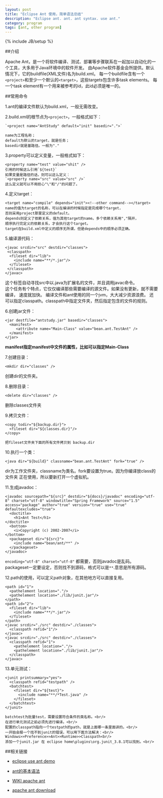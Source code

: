 ```yaml
---
layout: post
title: "Eclipse Ant 使用，简单语法总结"
description: "Eclipse ant. ant. ant syntax. use ant."
category: program
tags: [ant, other program]
---
```

{% include JB/setup %}


##介绍

Apache Ant，是一个将软件编译、测试、部署等步骤联系在一起加以自动化的一个工具，大多用于Java环境中的软件开发。
由Apache软件基金会所提供。默认情况下，它的buildfile(XML文件)名为build.xml。
每一个buildfile含有一个`<project>`和至少一个默认的`<target>`，这些targets包含许多task elements。
每一个task element有一个用来被参考的id，此id必须是唯一的。


##常用命令

1.ant的编译文件默认为build.xml，一般无需改变。

2.build.xml的根节点为`<project>`，一般格式如下：   

    `<project name="AntStudy" default="init" basedir=".">`

    name为工程名称；
    default为默认的target，就是任务；
    basedir就是基路径。一般为"."

3.property可以定义变量，一般格式如下：

    <property name="test" value="shit" />
    引用的时候这么引用`${test}`
    如果变量是路径的话，则可以这么定义：
    `<property name="src" value="src" />`
    这么定义就可以不用担心"\"和"/"的问题了。

4.定义target：

    <target name="compile" depends="init"><!--other command--></target>
    name的值为target的名称，可以在编译的时候指定是完成哪个target，
    否则采用project那里定义的default。
    depends则定义了依赖关系，值为其他target的name。多个依赖关系用","隔开，
    顺序执行完定义的依赖关系，才会执行这个target。
    target在build.xml中定义的顺序无所谓，但是depends中的顺序必须正确。

5.编译源代码：

    <javac srcdir="src" destdir="classes">
     <classpath> 
      <fileset dir="lib"> 
        <include name="**/*.jar"/> 
      </fileset>
     </classpath> 
    </javac>

这个标签自动寻找src中以.java为扩展名的文件，并且调用javac命令。<br/>
这个任务有个特点，它仅仅编译那些需要编译的源文件。如果没有更新，就不需要编译，
速度就加快。
编译文件和ant使用的同一个jvm，大大减少资源浪费。
还可以指定classpath。classpath中指定文件夹，然后指定包含的文件的规则。



6.创建jar文件：

    <jar destfile="antstudy.jar" basedir="classes">
      <manifest>
         <attribute name="Main-Class" value="bean.ant.TestAnt" />
      </manifest>
    </jar>

   **manifest指定manifest中文件的属性，比如可以指定Main-Class**


7.创建目录：

`<mkdir dir="classes" />`

   创建dir的文件夹。

8.删除目录：

  `<delete dir="classes" />`

   删除classes文件夹


9.拷贝文件：

    <copy todir="${backup.dir}"> 
      <fileset dir="${classes.dir}"/> 
    </copy>

    把fileset文件夹下面的所有文件拷贝到 backup.dir

10.执行一个类：
  
  `<java dir="${build}" classname="bean.ant.TestAnt" fork="true" />`<br/>

dir为工作文件夹，classname为类名。fork要设置为true。因为你编译放class的文件夹
正在使用，所以要新打开一个虚拟机。


11.生成javadoc：
  
    <javadoc sourcepath="${src}" destdir="${docs}/javadoc" encoding="utf-8" charset="utf-8" windowtitle="Spring Framework" source="1.5" access="package" author="true" version="true" use="true" defaultexcludes="true">
      <doctitle>
        <h1>Ant Test</h1>
    </doctitle>
      <bottom>
        <i>Copyright (c) 2002-2007</i>
    </bottom>
      <packageset dir="${src}">
        <include name="bean/ant/**" />
      </packageset>
    </javadoc>


`encoding="utf-8" charset="utf-8"` 都需要，否则javadoc是乱码。<br/>
packageset一定要设定，否则找不到源码，格式可以是`**`.意思是所有源码。<br/>



12.path的使用，可以定义path对象，在其他地方可以直接复用。

    <path id="1"> 
      <pathelement location="."/> 
      <pathelement location="./lib/junit.jar"/> 
    </path>
    <path id="2"> 
      <fileset dir="lib"> 
        <include name="**/*.jar"/> 
      </fileset> 
    </path>
    <javac srcdir="./src" destdir="./classes"> 
      <classpath refid="1"/> 
    </javac>
    <javac srcdir="./src" destdir="./classes"> 
      <classpath refid="1"> 
        <pathelement location="."/> 
        <pathelement location="./lib/junit.jar"/> 
      </classpath> 
    </javac>

13.单元测试：

    <junit printsummary="yes">
      <classpath refid="testpath" />
      <batchtest>
        <fileset dir="${test}">
          <include name="**/*Test.java" />
        </fileset>
      </batchtest>
    </junit>

    batchtest为批量test，需要设置符合条件的类名称。<br/>
    在进行单元测试之前必须先进行编译。<br/>
    配置的classpath指向一个testpath的path，就是上面哪一条里面讲的。<br/>
    一开始会报一个找不到junit的错误，可以用下面方法解决：<br/>
    Windows>>Preference>>Ant>>Runtime>>Classpath<br/>
    添加一个junit.jar 在 eclipse home\plugins\org.junit_3.8.1可以找到。<br/>


##相关链接

- [eclipse use ant demo]
- [ant的基本语法]
- [WIKI apache ant]
- [apache ant download]

  [WIKI apache ant]: http://en.wikipedia.org/wiki/Apache_Ant
  [apache ant download]: http://ant.apache.org/
  [eclipse use ant demo]: http://cjbskysea.blogbus.com/logs/33697954.html
  [ant的基本语法]: http://252401762.iteye.com/blog/312422
